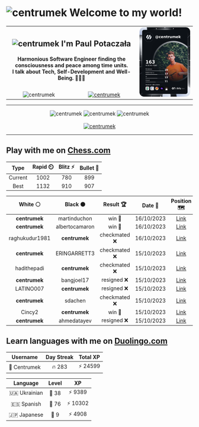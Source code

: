<h1>
  <img
    src="https://emojis.slackmojis.com/emojis/images/1531849430/4246/blob-sunglasses.gif"
    width="30"
    alt="centrumek"
  />
  Welcome to my world!
</h1>

<table>
  <tbody>
    <tr>
      <td align="center" width="70%" colspan="2">
        <h2>
          <img
            src="https://raw.githubusercontent.com/MartinHeinz/MartinHeinz/master/wave.gif"
            width="30px"
            alt="centrumek"
          />
          I'm Paul Potaczała
        </h2>
        <h4>
          Harmonious Software Engineer finding the consciousness and peace among time units.
          <br/>
          I talk about Tech, Self-Development and Well-Being. 🌿🧘🚀
        </h4>
      </td>
      <td width="30%" rowspan="2">
        <a href="https://app.daily.dev/centrumek">
          <img
            src="./devcard.png"
            alt="centrumek"
          />
        </a>
      </td>
    </tr>
    <tr align="center">
      <td>
        <img
          src="https://komarev.com/ghpvc/?username=centrumek&label=visitors&color=0e75b6&style=flat"
          alt="centrumek"
        >
      </td>
      <td>
        <a href="https://stackoverflow.com/users/14496012/centrumek">
          <img
            src="https://stackoverflow.com/users/flair/14496012.png?theme=dark"
            alt="centrumek"
          >
        </a>
      </td>
    </tr>
  </tbody>
</table>

---
<div align="center">
  <img 
    src="https://github-readme-stats.vercel.app/api?username=centrumek&show_icons=true&count_private=true&theme=dark&hide_border=true&hide=issues,contribs&bg_color=00000000"
    alt="centrumek"
  />
  <img
    src="https://github-readme-stats.vercel.app/api/top-langs/?username=centrumek&layout=compact&hide_border=true&theme=dark&bg_color=00000000&langs_count=6&exclude_repo=air-statistic-app"
    alt="centrumek"
  />
  <img 
    src="https://github-readme-streak-stats.herokuapp.com?user=centrumek&theme=dark&hide_border=true&background=FFFFFF00"
    alt="centrumek"
  />
  <br/>
  <br/>
  <a href="https://www.buymeacoffee.com/centrumek">
    <img
      src="https://cdn.buymeacoffee.com/buttons/v2/default-orange.png"
      height="50"
      width="210"
      alt="centrumek"
    />
  </a>
</div>

---

## Play with me on [Chess.com](https://www.chess.com/member/centrumek)

<div align="center">
<!--START_SECTION:chessStats-->
<!-- Automatically generated with https://github.com/Balastrong/chess-stats-action -->

| Type | Rapid ⏲️ | Blitz ⚡ | Bullet 🔫 |
|:---:|:---:|:---:|:---:|
| Current | 1002 | 780 | 899 |
| Best | 1132 | 910 | 907 |

| White ⚪ | Black ⚫ | Result 🏆 | Date 📅 | Position 🗺️ | Type 🕕 |
|:---:|:---:|:---:|:---:|:---:|:---:|
| **centrumek** | martinduchon | win 🥇 | 16/10/2023 | <a href="http://www.ee.unb.ca/cgi-bin/tervo/fen.pl?select=8/p5pk/3R3p/2B5/4q3/5QPP/3p3K/8 b - -">Link</a> | Blitz |
| **centrumek** | albertocamaron | win 🥇 | 16/10/2023 | <a href="http://www.ee.unb.ca/cgi-bin/tervo/fen.pl?select=2R2k2/8/5K2/8/p4P2/7r/8/8 b - -">Link</a> | Blitz |
| raghukudur1981 | **centrumek** | checkmated ❌ | 16/10/2023 | <a href="http://www.ee.unb.ca/cgi-bin/tervo/fen.pl?select=8/p7/5R1P/1p2kR2/3p2r1/1P1P2p1/P5K1/8 b - -">Link</a> | Blitz |
| **centrumek** | ERINGARRETT3 | checkmated ❌ | 15/10/2023 | <a href="http://www.ee.unb.ca/cgi-bin/tervo/fen.pl?select=r3k2r/6pp/b1p1pp2/p1BP4/P2P2n1/4P3/3N1PPq/2RQR1K1 w kq -">Link</a> | Blitz |
| hadithepadi | **centrumek** | checkmated ❌ | 15/10/2023 | <a href="http://www.ee.unb.ca/cgi-bin/tervo/fen.pl?select=r2q1rk1/pp3pbQ/7p/2pPB1p1/6n1/2N5/PPB3PP/R4RK1 b - -">Link</a> | Blitz |
| **centrumek** | bangjoel17 | resigned ❌ | 15/10/2023 | <a href="http://www.ee.unb.ca/cgi-bin/tervo/fen.pl?select=4r3/2p2k1p/p2q1p2/3b4/P1PK2P1/7P/1P6/R1B1b3 w - -">Link</a> | Blitz |
| LATINO007 | **centrumek** | resigned ❌ | 15/10/2023 | <a href="http://www.ee.unb.ca/cgi-bin/tervo/fen.pl?select=8/8/P1n2k1R/3p4/3Pp3/2P1P1K1/8/R7 b - -">Link</a> | Blitz |
| **centrumek** | sdachen | checkmated ❌ | 15/10/2023 | <a href="http://www.ee.unb.ca/cgi-bin/tervo/fen.pl?select=r5k1/p1p3pn/2pq4/2Kp3Q/3P1r2/2N5/PPP5/R6R w - -">Link</a> | Blitz |
| Cincy2 | **centrumek** | win 🥇 | 15/10/2023 | <a href="http://www.ee.unb.ca/cgi-bin/tervo/fen.pl?select=8/5k2/8/4p3/P2qPb2/5P2/1r6/4K3 w - -">Link</a> | Blitz |
| **centrumek** | ahmedatayev | resigned ❌ | 15/10/2023 | <a href="http://www.ee.unb.ca/cgi-bin/tervo/fen.pl?select=8/5pkp/4p1p1/4b3/6K1/8/8/8 w - -">Link</a> | Blitz |

<!--END_SECTION:chessStats-->
</div>

## Learn languages with me on [Duolingo.com](https://www.duolingo.com/profile/Centrumek)

<div align="center">
<!--START_SECTION:duolingoStats-->
<!-- Automatically generated with https://github.com/centrumek/duolingo-readme-stats-->

| Username | Day Streak | Total XP |
|:---:|:---:|:---:|
| 👤 Centrumek | 🔥 283 | ⚡ 24599 |

| Language | Level | XP |
|:---:|:---:|:---:|
| 🇺🇦 Ukrainian | 👑 38 | ⚡ 9389 |
| 🇪🇸 Spanish | 👑 76 | ⚡ 10302 |
| 🇯🇵 Japanese | 👑 9 | ⚡ 4908 |

<!--END_SECTION:duolingoStats-->
</div>
<!--
**centrumek/centrumek** is a ✨ _special_ ✨ repository because its `README.md` (this file) appears on your GitHub profile.

Here are some ideas to get you started:

- 🔭 I’m currently working on ...
- 🌱 I’m currently learning ...
- 👯 I’m looking to collaborate on ...
- 🤔 I’m looking for help with ...
- 💬 Ask me about ...
- 📫 How to reach me: ...
- 😄 Pronouns: ...
- ⚡ Fun fact: ...
-->
